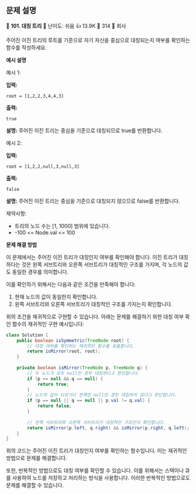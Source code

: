 ## 문제 설명
📌 **101. 대칭 트리**
🌟 난이도: 쉬움
👍 13.9K
💬 314
🏢 회사

주어진 이진 트리의 루트를 기준으로 자기 자신을 중심으로 대칭되는지 여부를 확인하는 함수를 작성하세요.

**예시 설명**

예시 1:

**입력:**
```plaintext
root = [1,2,2,3,4,4,3]
```

**출력:**
```plaintext
true
```

**설명:**
주어진 이진 트리는 중심을 기준으로 대칭되므로 true를 반환합니다.

예시 2:

**입력:**
```plaintext
root = [1,2,2,null,3,null,3]
```

**출력:**
```plaintext
false
```

**설명:**
주어진 이진 트리는 중심을 기준으로 대칭되지 않으므로 false를 반환합니다.

제약사항:

- 트리의 노드 수는 [1, 1000] 범위에 있습니다.
- -100 <= Node.val <= 100

**문제 해결 방법**

이 문제에서는 주어진 이진 트리가 대칭인지 여부를 확인해야 합니다. 이진 트리가 대칭하다는 것은 왼쪽 서브트리와 오른쪽 서브트리가 대칭적인 구조를 가지며, 각 노드의 값도 동일한 경우를 의미합니다.

이를 확인하기 위해서는 다음과 같은 조건을 만족해야 합니다:

1. 현재 노드의 값이 동일한지 확인합니다.
2. 왼쪽 서브트리와 오른쪽 서브트리가 대칭적인 구조를 가지는지 확인합니다.

위의 조건을 재귀적으로 구현할 수 있습니다. 아래는 문제를 해결하기 위한 대칭 여부 확인 함수의 재귀적인 구현 예시입니다:

```java
class Solution {
    public boolean isSymmetric(TreeNode root) {
        // 대칭 여부를 확인하는 재귀적인 함수를 호출합니다.
        return isMirror(root, root);
    }
    
    private boolean isMirror(TreeNode p, TreeNode q) {
        // 두 노드가 모두 null인 경우 대칭하다고 판단합니다.
        if (p == null && q == null) {
            return true;
        }
        // 노드의 값이 다르거나 한쪽만 null인 경우 대칭하지 않다고 판단합니다.
        if (p == null || q == null || p.val != q.val) {
            return false;
        }
        
        // 왼쪽 서브트리와 오른쪽 서브트리가 대칭적인 구조인지 확인합니다.
        return isMirror(p.left, q.right) && isMirror(p.right, q.left);
    }
}
```

위의 코드는 주어진 이진 트리가 대칭인지 여부를 확인하는 함수입니다. 이는 재귀적인 방법으로 문제를 해결합니다.

또한, 반복적인 방법으로도 대칭 여부를 확인할 수 있습니다. 이를 위해서는 스택이나 큐를 사용하여 노드를 저장하고 처리하는 방식을 사용합니다. 이러한 반복적인 방법으로도 문제를 해결할 수 있습니다.
